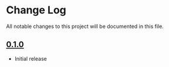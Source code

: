 # Change Log

All notable changes to this project will be documented in this file.

## [0.1.0](https://github.com/code-dot-org/code-dot-org/pull/55420)
* Initial release
